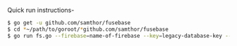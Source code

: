Quick run instructions-

```bash
$ go get -u github.com/samthor/fusebase
$ cd *~/path/to/goroot/*github.com/samthor/fusebase
$ go run fs.go --firebase=name-of-firebase --key=legacy-database-key --mount=/mnt/fusebase
```

